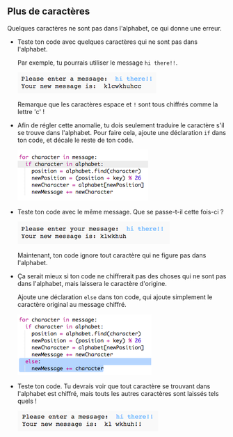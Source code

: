 ## Plus de caractères

Quelques caractères ne sont pas dans l'alphabet, ce qui donne une erreur.

+ Teste ton code avec quelques caractères qui ne sont pas dans l'alphabet.

	Par exemple, tu pourrais utiliser le message `hi there!!`.

	![capture d'écran](images/messages-extra-characters.png)

	Remarque que les caractères espace et `!` sont tous chiffrés comme la lettre 'c' !

+ Afin de régler cette anomalie, tu dois seulement traduire le caractère s'il se trouve dans l'alphabet. Pour faire cela, ajoute une déclaration `if` dans ton code, et décale le reste de ton code.

	![capture d'écran](images/messages-if.png)

+ Teste ton code avec le même message. Que se passe-t-il cette fois-ci ?

	![capture d'écran](images/messages-if-test.png)

	Maintenant, ton code ignore tout caractère qui ne figure pas dans l'alphabet.

+ Ça serait mieux si ton code ne chiffrerait pas des choses qui ne sont pas dans l'alphabet, mais laissera le caractère d'origine.

	Ajoute une déclaration `else` dans ton code, qui ajoute simplement le caractère original au message chiffré.

	![capture d'écran](images/messages-else.png)

+ Teste ton code. Tu devrais voir que tout caractère se trouvant dans l'alphabet est chiffré, mais touts les autres caractères sont laissés tels quels !

	![capture d'écran](images/messages-else-test.png)
